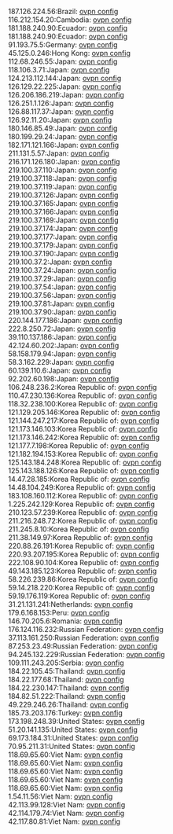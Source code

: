 187.126.224.56:Brazil: [ovpn config](vpn/187_126_224_56.ovpn)  
116.212.154.20:Cambodia: [ovpn config](vpn/116_212_154_20.ovpn)  
181.188.240.90:Ecuador: [ovpn config](vpn/181_188_240_90.ovpn)  
181.188.240.90:Ecuador: [ovpn config](vpn/181_188_240_90.ovpn)  
91.193.75.5:Germany: [ovpn config](vpn/91_193_75_5.ovpn)  
45.125.0.246:Hong Kong: [ovpn config](vpn/45_125_0_246.ovpn)  
112.68.246.55:Japan: [ovpn config](vpn/112_68_246_55.ovpn)  
118.106.3.71:Japan: [ovpn config](vpn/118_106_3_71.ovpn)  
124.213.112.144:Japan: [ovpn config](vpn/124_213_112_144.ovpn)  
126.129.22.225:Japan: [ovpn config](vpn/126_129_22_225.ovpn)  
126.206.186.219:Japan: [ovpn config](vpn/126_206_186_219.ovpn)  
126.251.1.126:Japan: [ovpn config](vpn/126_251_1_126.ovpn)  
126.88.117.37:Japan: [ovpn config](vpn/126_88_117_37.ovpn)  
126.92.11.20:Japan: [ovpn config](vpn/126_92_11_20.ovpn)  
180.146.85.49:Japan: [ovpn config](vpn/180_146_85_49.ovpn)  
180.199.29.24:Japan: [ovpn config](vpn/180_199_29_24.ovpn)  
182.171.121.166:Japan: [ovpn config](vpn/182_171_121_166.ovpn)  
211.131.5.57:Japan: [ovpn config](vpn/211_131_5_57.ovpn)  
216.171.126.180:Japan: [ovpn config](vpn/216_171_126_180.ovpn)  
219.100.37.110:Japan: [ovpn config](vpn/219_100_37_110.ovpn)  
219.100.37.118:Japan: [ovpn config](vpn/219_100_37_118.ovpn)  
219.100.37.119:Japan: [ovpn config](vpn/219_100_37_119.ovpn)  
219.100.37.126:Japan: [ovpn config](vpn/219_100_37_126.ovpn)  
219.100.37.165:Japan: [ovpn config](vpn/219_100_37_165.ovpn)  
219.100.37.166:Japan: [ovpn config](vpn/219_100_37_166.ovpn)  
219.100.37.169:Japan: [ovpn config](vpn/219_100_37_169.ovpn)  
219.100.37.174:Japan: [ovpn config](vpn/219_100_37_174.ovpn)  
219.100.37.177:Japan: [ovpn config](vpn/219_100_37_177.ovpn)  
219.100.37.179:Japan: [ovpn config](vpn/219_100_37_179.ovpn)  
219.100.37.190:Japan: [ovpn config](vpn/219_100_37_190.ovpn)  
219.100.37.2:Japan: [ovpn config](vpn/219_100_37_2.ovpn)  
219.100.37.24:Japan: [ovpn config](vpn/219_100_37_24.ovpn)  
219.100.37.29:Japan: [ovpn config](vpn/219_100_37_29.ovpn)  
219.100.37.54:Japan: [ovpn config](vpn/219_100_37_54.ovpn)  
219.100.37.56:Japan: [ovpn config](vpn/219_100_37_56.ovpn)  
219.100.37.81:Japan: [ovpn config](vpn/219_100_37_81.ovpn)  
219.100.37.90:Japan: [ovpn config](vpn/219_100_37_90.ovpn)  
220.144.177.186:Japan: [ovpn config](vpn/220_144_177_186.ovpn)  
222.8.250.72:Japan: [ovpn config](vpn/222_8_250_72.ovpn)  
39.110.137.186:Japan: [ovpn config](vpn/39_110_137_186.ovpn)  
42.124.60.202:Japan: [ovpn config](vpn/42_124_60_202.ovpn)  
58.158.179.94:Japan: [ovpn config](vpn/58_158_179_94.ovpn)  
58.3.162.229:Japan: [ovpn config](vpn/58_3_162_229.ovpn)  
60.139.110.6:Japan: [ovpn config](vpn/60_139_110_6.ovpn)  
92.202.60.198:Japan: [ovpn config](vpn/92_202_60_198.ovpn)  
106.248.236.2:Korea Republic of: [ovpn config](vpn/106_248_236_2.ovpn)  
110.47.230.136:Korea Republic of: [ovpn config](vpn/110_47_230_136.ovpn)  
118.32.238.100:Korea Republic of: [ovpn config](vpn/118_32_238_100.ovpn)  
121.129.205.146:Korea Republic of: [ovpn config](vpn/121_129_205_146.ovpn)  
121.144.247.217:Korea Republic of: [ovpn config](vpn/121_144_247_217.ovpn)  
121.173.146.103:Korea Republic of: [ovpn config](vpn/121_173_146_103.ovpn)  
121.173.146.242:Korea Republic of: [ovpn config](vpn/121_173_146_242.ovpn)  
121.177.7.198:Korea Republic of: [ovpn config](vpn/121_177_7_198.ovpn)  
121.182.194.153:Korea Republic of: [ovpn config](vpn/121_182_194_153.ovpn)  
125.143.184.248:Korea Republic of: [ovpn config](vpn/125_143_184_248.ovpn)  
125.143.188.126:Korea Republic of: [ovpn config](vpn/125_143_188_126.ovpn)  
14.47.28.185:Korea Republic of: [ovpn config](vpn/14_47_28_185.ovpn)  
14.48.104.249:Korea Republic of: [ovpn config](vpn/14_48_104_249.ovpn)  
183.108.160.112:Korea Republic of: [ovpn config](vpn/183_108_160_112.ovpn)  
1.225.242.129:Korea Republic of: [ovpn config](vpn/1_225_242_129.ovpn)  
210.123.57.239:Korea Republic of: [ovpn config](vpn/210_123_57_239.ovpn)  
211.216.248.72:Korea Republic of: [ovpn config](vpn/211_216_248_72.ovpn)  
211.245.8.10:Korea Republic of: [ovpn config](vpn/211_245_8_10.ovpn)  
211.38.149.97:Korea Republic of: [ovpn config](vpn/211_38_149_97.ovpn)  
220.88.26.191:Korea Republic of: [ovpn config](vpn/220_88_26_191.ovpn)  
220.93.207.195:Korea Republic of: [ovpn config](vpn/220_93_207_195.ovpn)  
222.108.90.104:Korea Republic of: [ovpn config](vpn/222_108_90_104.ovpn)  
49.143.185.123:Korea Republic of: [ovpn config](vpn/49_143_185_123.ovpn)  
58.226.239.86:Korea Republic of: [ovpn config](vpn/58_226_239_86.ovpn)  
59.14.218.220:Korea Republic of: [ovpn config](vpn/59_14_218_220.ovpn)  
59.19.176.119:Korea Republic of: [ovpn config](vpn/59_19_176_119.ovpn)  
31.21.131.241:Netherlands: [ovpn config](vpn/31_21_131_241.ovpn)  
179.6.168.153:Peru: [ovpn config](vpn/179_6_168_153.ovpn)  
146.70.205.6:Romania: [ovpn config](vpn/146_70_205_6.ovpn)  
176.124.116.232:Russian Federation: [ovpn config](vpn/176_124_116_232.ovpn)  
37.113.161.250:Russian Federation: [ovpn config](vpn/37_113_161_250.ovpn)  
87.253.23.49:Russian Federation: [ovpn config](vpn/87_253_23_49.ovpn)  
94.245.132.229:Russian Federation: [ovpn config](vpn/94_245_132_229.ovpn)  
109.111.243.205:Serbia: [ovpn config](vpn/109_111_243_205.ovpn)  
184.22.105.45:Thailand: [ovpn config](vpn/184_22_105_45.ovpn)  
184.22.177.68:Thailand: [ovpn config](vpn/184_22_177_68.ovpn)  
184.22.230.147:Thailand: [ovpn config](vpn/184_22_230_147.ovpn)  
184.82.51.222:Thailand: [ovpn config](vpn/184_82_51_222.ovpn)  
49.229.246.26:Thailand: [ovpn config](vpn/49_229_246_26.ovpn)  
185.73.203.176:Turkey: [ovpn config](vpn/185_73_203_176.ovpn)  
173.198.248.39:United States: [ovpn config](vpn/173_198_248_39.ovpn)  
51.20.141.135:United States: [ovpn config](vpn/51_20_141_135.ovpn)  
69.173.184.31:United States: [ovpn config](vpn/69_173_184_31.ovpn)  
70.95.211.31:United States: [ovpn config](vpn/70_95_211_31.ovpn)  
118.69.65.60:Viet Nam: [ovpn config](vpn/118_69_65_60.ovpn)  
118.69.65.60:Viet Nam: [ovpn config](vpn/118_69_65_60.ovpn)  
118.69.65.60:Viet Nam: [ovpn config](vpn/118_69_65_60.ovpn)  
118.69.65.60:Viet Nam: [ovpn config](vpn/118_69_65_60.ovpn)  
118.69.65.60:Viet Nam: [ovpn config](vpn/118_69_65_60.ovpn)  
1.54.11.56:Viet Nam: [ovpn config](vpn/1_54_11_56.ovpn)  
42.113.99.128:Viet Nam: [ovpn config](vpn/42_113_99_128.ovpn)  
42.114.179.74:Viet Nam: [ovpn config](vpn/42_114_179_74.ovpn)  
42.117.80.81:Viet Nam: [ovpn config](vpn/42_117_80_81.ovpn)  
